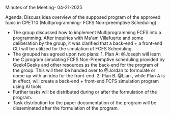 Minutes of the Meeting- 04-21-2025

Agenda: Discuss idea overview of the supposed program of the approved topic in CPET10 (Multiprogramming- FCFS Non-preemptive Scheduling)

- The group discussed how to implement Multiprogramming FCFS into a programming. After inquiries with Ma'am Villafuerte and some deliberation by the group, it was clarified that a back-end + a front-end CLI will be utilized for the simulation of FCFS Scheduling.
- The grouped has agreed upon two plans:
	  1. Plan A: @Joseph will learn the C program simulating FCFS Non-Preemptive scheduling provided by Geek4Geeks and other resources as the back-end for the program of the group. This will then be handed over to @Jordan to formulate or come up with an idea for the front-end.
	  2. Plan B: @Lian , while Plan A is in effect, will create a back-end + front-end FCFS simulation program using AI tools.
- Further tasks will be distributed during or after the formulation of the program.
- Task distribution for the paper documentation of the program will be disseminated after the formulation of the program. 